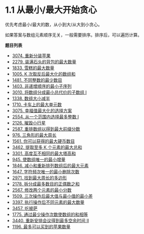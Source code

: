 # 1.1 从最小/最大开始贪心

优先考虑最小/最大的数，从小到大/从大到小贪心。

如果答案与数组元素顺序无关，一般需要排序。排序后，可以遍历计算。

**题目列表**

- [3074. 重新分装苹果](https://leetcode.cn/problems/apple-redistribution-into-boxes/description/)
- [2279. 装满石头的背包的最大数量](https://leetcode.cn/problems/maximum-bags-with-full-capacity-of-rocks/description/)
- [1833. 雪糕的最大数量](https://leetcode.cn/problems/maximum-ice-cream-bars/description/)
- [1005. K 次取反后最大化的数组和](https://leetcode.cn/problems/maximize-sum-of-array-after-k-negations/description/)
- [1481. 不同整数的最少数目](https://leetcode.cn/problems/least-number-of-unique-integers-after-k-removals/description/)
- [1403. 非递增顺序的最小子序列](https://leetcode.cn/problems/minimum-subsequence-in-non-increasing-order/description/)
- [3010. 将数组分成最小总代价的子数组 I ](https://leetcode.cn/problems/divide-an-array-into-subarrays-with-minimum-cost-i/description/)
- [1338. 数组大小减半](https://leetcode.cn/problems/reduce-array-size-to-the-half/description/)
- [1710. 卡车上的最大单元数](https://leetcode.cn/problems/maximum-units-on-a-truck/description/)
- [3075. 幸福值最大化的选择方案](https://leetcode.cn/problems/maximize-happiness-of-selected-children/description/)
- [2554. 从一个范围内选择最多整数 I](https://leetcode.cn/problems/maximum-number-of-integers-to-choose-from-a-range-i/description/)
- [2126. 摧毁小行星](https://leetcode.cn/problems/destroying-asteroids/description/)
- [2587. 重排数组以得到最大前缀分数](https://leetcode.cn/problems/rearrange-array-to-maximize-prefix-score/description/)
- [976. 三角形的最大周长](https://leetcode.cn/problems/largest-perimeter-triangle/description/)
- [1561. 你可以获得的最大硬币数目](https://leetcode.cn/problems/maximum-number-of-coins-you-can-get/description/)
- [3462. 提取至多 K 个元素的最大总和](https://leetcode.cn/problems/maximum-sum-with-at-most-k-elements/description/)
- [3301. 高度互不相同的最大塔高和](https://leetcode.cn/problems/maximize-the-total-height-of-unique-towers/description/)
- [945. 使数组唯一的最小增量](https://leetcode.cn/problems/minimum-increment-to-make-array-unique/description/)
- [1846. 减小和重新排列数组后的最大元素](https://leetcode.cn/problems/maximum-element-after-decreasing-and-rearranging/description/)
- [1647. 字符频次唯一的最小删除次数](https://leetcode.cn/problems/minimum-deletions-to-make-character-frequencies-unique/description/)
- [2971. 找到最大周长的多边形](https://leetcode.cn/problems/find-polygon-with-the-largest-perimeter/description/)
- [2178. 拆分成最多数目的正偶数之和](https://leetcode.cn/problems/maximum-split-of-positive-even-integers/description/)
- [2567. 修改两个元素的最小分数](https://leetcode.cn/problems/minimum-score-by-changing-two-elements/description/)
- [1509. 三次操作后最大值与最小值的最小差](https://leetcode.cn/problems/minimum-difference-between-largest-and-smallest-value-in-three-moves/description/)
- [3397. 执行操作后不同元素的最大数量](https://leetcode.cn/problems/maximum-number-of-distinct-elements-after-operations/description/)
- [3457. 吃披萨](https://leetcode.cn/problems/eat-pizzas/description/)
- [1775. 通过最少操作次数使数组的和相等](https://leetcode.cn/problems/equal-sum-arrays-with-minimum-number-of-operations/description/)
- [3440. 重新安排会议得到最多空余时间 II](https://leetcode.cn/problems/reschedule-meetings-for-maximum-free-time-ii/description/)
- [1196. 最多可以买到的苹果数量](https://leetcode.cn/problems/how-many-apples-can-you-put-into-the-basket/description/)